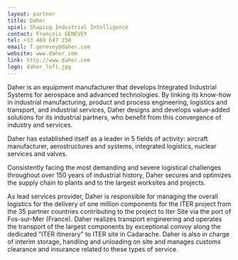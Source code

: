 ```yaml
---
layout: partner
title: Daher
spiel: Shaping Industrial Intelligence
contact: François GENEVEY
tel: +33 469 647 250
email: f.genevey@daher.com
website: www.daher.com
link: http://www.daher.com
logo: daher_left.jpg
---
```


Daher is an equipment manufacturer that develops Integrated Industrial Systems for aerospace and advanced technologies. By linking its know-how in industrial manufacturing, product and process engineering, logistics and transport, and industrial services, Daher designs and develops value-added solutions for its industrial partners, who benefit from this convergence of industry and services.
	
Daher has established itself as a leader in 5 fields of activity: aircraft manufacturer, aerostructures and systems, integrated logistics, nuclear services and valves.

Consistently facing the most demanding and severe logistical challenges throughout over 150 years of industrial history, Daher secures and optimizes the supply chain to plants and to the largest worksites and projects.

As lead services provider, Daher is responsible for managing the overall logistics for the delivery of one million components for the ITER project from the 35 partner countries contributing to the project to Iter  Site  via the port of Fos-sur-Mer (France). Daher realizes transport engineering and operates the transport of the largest components by exceptional convoy along the dedicated "ITER itinerary" to ITER site in Cadarache. Daher is also in charge of interim storage, handling and unloading on site and manages customs clearance and insurance related to these types of service.